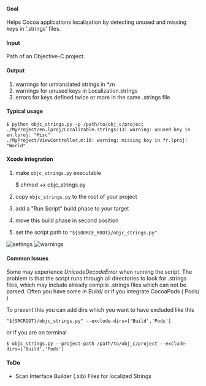 #### Goal

Helps Cocoa applications localization by detecting unused and missing keys in '.strings' files.

#### Input

Path of an Objective-C project.

#### Output

1. warnings for untranslated strings in *.m
2. warnings for unused keys in Localization.strings
3. errors for keys defined twice or more in the same .strings file

#### Typical usage

    $ python objc_strings.py -p /path/to/obj_c/project
    ./MyProject/en.lproj/Localizable.strings:13: warning: unused key in en.lproj: "Misc"
    ./MyProject/ViewController.m:16: warning: missing key in fr.lproj: "World"

#### Xcode integration

1. make `objc_strings.py` executable

    $ chmod +x objc_strings.py

2. copy `objc_strings.py` to the root of your project
3. add a "Run Script" build phase to your target
4. move this build phase in second position
5. set the script path to `"${SOURCE_ROOT}/objc_strings.py"`

![settings](https://github.com/nst/objc_strings/raw/master/images/settings.png "settings")
![warnings](https://github.com/nst/objc_strings/raw/master/images/warnings.png "warnings")

#### Common Issues

Some may experience *UnicodeDecodeError* when running the script.
The problem is that the script runs through all directories to look for .strings files, which may include already compile .strings files which can not be parsed. Often you have some in Build/ or if you integrate CocoaPods ( Pods/ )

To prevent this you can add dirs which you want to have excluded like this
```
"${SRCROOT}/objc_strings.py" --exclude-dirs=['Build','Pods']
```
or if you are on terminal
```
$ objc_strings.py --project-path /path/to/obj_c/project --exclude-dirs=['Build','Pods']
```

#### ToDo

* Scan Interface Builder (.xib) Files for localized Strings
